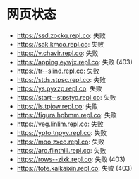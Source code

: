 # 网页状态
- https://ssd.zockq.repl.co: 失败
- https://sak.kmco.repl.co: 失败
- https://v.chavir.repl.co: 失败
- https://apping.eywjx.repl.co: 失败 (403)
- https://tr--slind.repl.co: 失败
- https://stds.stpsc.repl.co: 失败
- https://ys.pyxzp.repl.co: 失败
- https://start--stpstyc.repl.co: 失败
- https://ls.tpjow.repl.co: 失败
- https://figura.hpbmm.repl.co: 失败
- https://veg.linlim.repl.co: 失败
- https://ypto.tnpyv.repl.co: 失败
- https://moo.zxco.repl.co: 失败
- https://aro.flinthill.repl.co: 失败
- https://rows--zixk.repl.co: 失败 (403)
- https://tote.kaikaixin.repl.co: 失败 (403)
